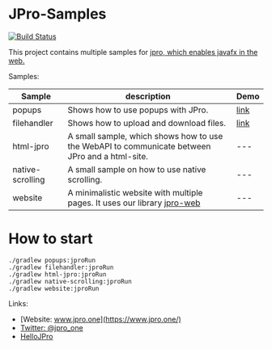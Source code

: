 # JPro-Samples

[![Build Status](https://travis-ci.com/JPro-one/JPro-Samples.svg?branch=master)](https://travis-ci.com/JPro-one/JPro-Samples)

This project contains multiple samples for [jpro, which enables javafx in the web.](https://www.jpro.one/)



Samples:


  Sample | description | Demo
  -------|-------------|-------
  popups | Shows how to use popups with JPro. | [link](https://www.jfx-ensemble.com/?page=sample/jpro-samples/PopupsApp)
  filehandler | Shows how to upload and download files. |  [link](https://www.jfx-ensemble.com/?page=sample/jpro-samples/FileHandlerApp)
  html-jpro | A small sample, which shows how to use the WebAPI to communicate between JPro and a html-site. | ---
  native-scrolling | A small sample on how to use native scrolling. | ---
  website | A minimalistic website with multiple pages. It uses our library [jpro-web](https://github.com/Sandec/jpro-web) | ---



# How to start #


```
./gradlew popups:jproRun
./gradlew filehandler:jproRun
./gradlew html-jpro:jproRun
./gradlew native-scrolling:jproRun
./gradlew website:jproRun
```



Links:
 * [Website: www.jpro.one](https://www.jpro.one/) 
 * [Twitter: @jpro_one](https://twitter.com/jpro_one)
 * [HelloJPro](https://github.com/jpro-one/HelloJPro)

